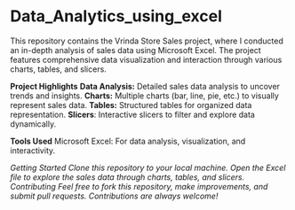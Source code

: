 # Data_Analytics_using_excel
This repository contains the Vrinda Store Sales project, where I conducted an in-depth analysis of sales data using Microsoft Excel. The project features comprehensive data visualization and interaction through various charts, tables, and slicers.


**Project Highlights**
**Data Analysis:** Detailed sales data analysis to uncover trends and insights.
**Charts:** Multiple charts (bar, line, pie, etc.) to visually represent sales data.
**Tables:** Structured tables for organized data representation.
**Slicers**: Interactive slicers to filter and explore data dynamically.


**Tools Used**
Microsoft Excel: For data analysis, visualization, and interactivity.

_Getting Started
Clone this repository to your local machine.
Open the Excel file to explore the sales data through charts, tables, and slicers.
Contributing
Feel free to fork this repository, make improvements, and submit pull requests. Contributions are always welcome!_
